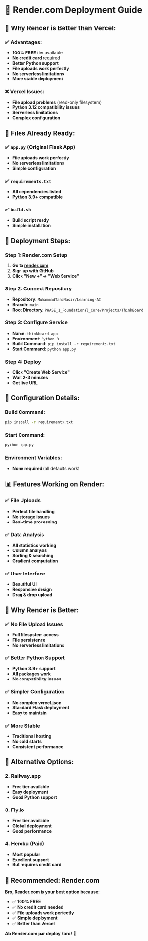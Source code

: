 # 🚀 Render.com Deployment Guide

## 🎯 **Why Render is Better than Vercel:**

### **✅ Advantages:**
- **100% FREE** tier available
- **No credit card** required
- **Better Python support**
- **File uploads work perfectly**
- **No serverless limitations**
- **More stable deployment**

### **❌ Vercel Issues:**
- **File upload problems** (read-only filesystem)
- **Python 3.12 compatibility issues**
- **Serverless limitations**
- **Complex configuration**

## 📁 **Files Already Ready:**

### **✅ `app.py` (Original Flask App)**
- **File uploads work perfectly**
- **No serverless limitations**
- **Simple configuration**

### **✅ `requirements.txt`**
- **All dependencies listed**
- **Python 3.9+ compatible**

### **✅ `build.sh`**
- **Build script ready**
- **Simple installation**

## 🚀 **Deployment Steps:**

### **Step 1: Render.com Setup**
1. **Go to [render.com](https://render.com)**
2. **Sign up with GitHub**
3. **Click "New +" → "Web Service"**

### **Step 2: Connect Repository**
- **Repository**: `MuhammadTahaNasir/Learning-AI`
- **Branch**: `main`
- **Root Directory**: `PHASE_1_Foundational_Core/Projects/ThinkBoard`

### **Step 3: Configure Service**
- **Name**: `thinkboard-app`
- **Environment**: `Python 3`
- **Build Command**: `pip install -r requirements.txt`
- **Start Command**: `python app.py`

### **Step 4: Deploy**
- **Click "Create Web Service"**
- **Wait 2-3 minutes**
- **Get live URL**

## 🔧 **Configuration Details:**

### **Build Command:**
```bash
pip install -r requirements.txt
```

### **Start Command:**
```bash
python app.py
```

### **Environment Variables:**
- **None required** (all defaults work)

## 📊 **Features Working on Render:**

### **✅ File Uploads**
- **Perfect file handling**
- **No storage issues**
- **Real-time processing**

### **✅ Data Analysis**
- **All statistics working**
- **Column analysis**
- **Sorting & searching**
- **Gradient computation**

### **✅ User Interface**
- **Beautiful UI**
- **Responsive design**
- **Drag & drop upload**

## 🎯 **Why Render is Better:**

### **✅ No File Upload Issues**
- **Full filesystem access**
- **File persistence**
- **No serverless limitations**

### **✅ Better Python Support**
- **Python 3.9+ support**
- **All packages work**
- **No compatibility issues**

### **✅ Simpler Configuration**
- **No complex vercel.json**
- **Standard Flask deployment**
- **Easy to maintain**

### **✅ More Stable**
- **Traditional hosting**
- **No cold starts**
- **Consistent performance**

## 🚀 **Alternative Options:**

### **2. Railway.app**
- **Free tier available**
- **Easy deployment**
- **Good Python support**

### **3. Fly.io**
- **Free tier available**
- **Global deployment**
- **Good performance**

### **4. Heroku (Paid)**
- **Most popular**
- **Excellent support**
- **But requires credit card**

## 🎉 **Recommended: Render.com**

**Bro, Render.com is your best option because:**
- ✅ **100% FREE**
- ✅ **No credit card needed**
- ✅ **File uploads work perfectly**
- ✅ **Simple deployment**
- ✅ **Better than Vercel**

**Ab Render.com par deploy karo!** 🚀 